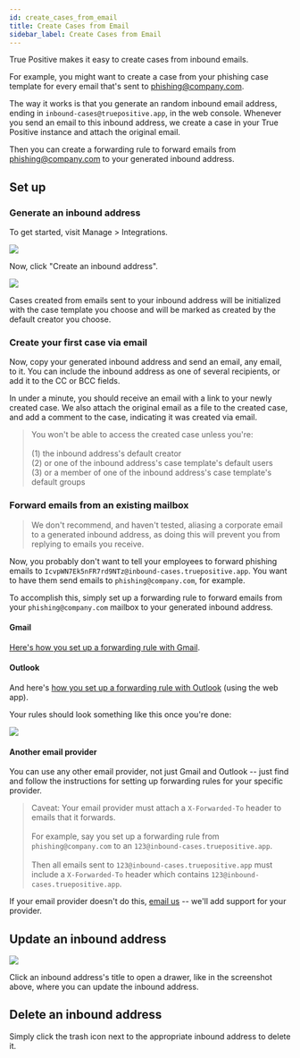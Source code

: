 ```yaml
---
id: create_cases_from_email
title: Create Cases from Email
sidebar_label: Create Cases from Email
---
```


True Positive makes it easy to create cases from inbound emails.

For example, you might want to create a case from your phishing case template for every email that's sent to phishing@company.com.

The way it works is that you generate an random inbound email address, ending in `inbound-cases@truepositive.app`, in the web console. Whenever you send an email to this inbound address, we create a case in your True Positive instance and attach the original email.

Then you can create a forwarding rule to forward emails from phishing@company.com to your generated inbound address.

## Set up

### Generate an inbound address

To get started, visit Manage > Integrations.

![](https://storage.googleapis.com/tp_landing_page_videos/integrations_page.png)

Now, click "Create an inbound address".

![](https://storage.googleapis.com/tp_landing_page_videos/create_an_inbound_address_drawer.png)

Cases created from emails sent to your inbound address will be initialized with the case template you choose
and will be marked as created by the default creator you choose.

### Create your first case via email

Now, copy your generated inbound address and send an email, any email, to it. You can include the inbound
address as one of several recipients, or add it to the CC or BCC fields.

In under a minute, you should receive an email with a link to your newly created case. We also attach the original
email as a file to the created case, and add a comment to the case, indicating it was created via email.

> You won't be able to access the created case unless you're:<br />  
> (1) the inbound address's default creator  
> (2) or one of the inbound address's case template's default users  
> (3) or a member of one of the inbound address's case template's default groups

### Forward emails from an existing mailbox

> We don't recommend, and haven't tested, aliasing a corporate email to a generated inbound
> address, as doing this will prevent you from replying to emails you receive.

Now, you probably don't want to tell your employees to forward phishing emails to `IcvpWN7Ek5nFR7rd9NTz@inbound-cases.truepositive.app`. You want to have them send emails to `phishing@company.com`,
for example.

To accomplish this, simply set up a forwarding rule to forward emails from your
`phishing@company.com` mailbox to your generated inbound address.

#### Gmail

[Here's how you set up a forwarding rule with Gmail](https://support.google.com/mail/answer/10957?hl=en).

#### Outlook

And here's [how you set up a forwarding rule with Outlook](https://support.office.com/en-us/article/use-rules-to-automatically-forward-messages-45aa9664-4911-4f96-9663-ece42816d746) (using the web app).

Your rules should look something like this once you're done:

![](https://storage.googleapis.com/tp_landing_page_videos/outlook_forwarding_rules.png)

#### Another email provider

You can use any other email provider, not just Gmail and Outlook -- just find and follow the
instructions for setting up forwarding rules for your specific provider.

> Caveat: Your email provider must attach a `X-Forwarded-To` header to emails that it forwards.<br /><br />
> For example, say you set up a forwarding rule from `phishing@company.com` to an `123@inbound-cases.truepositive.app`.<br /><br />
> Then all emails sent to `123@inbound-cases.truepositive.app` must include a `X-Forwarded-To` header which contains `123@inbound-cases.truepositive.app`.

If your email provider doesn't do this, [email us](mailto:hi@truepositive.app) -- we'll add support
for your provider.

## Update an inbound address

![](https://storage.googleapis.com/tp_landing_page_videos/update_inbound_address_drawer.png)

Click an inbound address's title to open a drawer, like in the screenshot above, where you can
update the inbound address.

## Delete an inbound address

Simply click the trash icon next to the appropriate inbound address to delete it.
